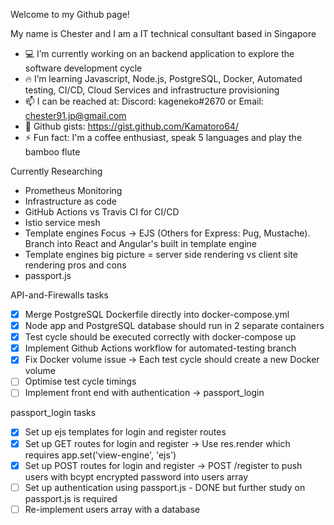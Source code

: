 Welcome to my Github page!

My name is Chester and I am a IT technical consultant based in Singapore

- 💻 I’m currently working on an backend application to explore the software development cycle
- 🔥 I’m learning Javascript, Node.js, PostgreSQL, Docker, Automated testing, CI/CD, Cloud Services and infrastructure provisioning
- 📫 I can be reached at: Discord: kageneko#2670 or Email: chester91.jp@gmail.com
- 📄 Github gists: https://gist.github.com/Kamatoro64/
- ⚡ Fun fact: I'm a coffee enthusiast, speak 5 languages and play the bamboo flute


Currently Researching
- Prometheus Monitoring 
- Infrastructure as code
- GitHub Actions vs Travis CI for CI/CD
- Istio service mesh
- Template engines Focus -> EJS (Others for Express: Pug, Mustache). Branch into React and Angular's built in template engine
- Template engines big picture = server side rendering vs client site rendering pros and cons
- passport.js

API-and-Firewalls tasks
- [x] Merge PostgreSQL Dockerfile directly into docker-compose.yml
- [x] Node app and PostgreSQL database should run in 2 separate containers
- [x] Test cycle should be executed correctly with docker-compose up
- [x] Implement Github Actions workflow for automated-testing branch
- [x] Fix Docker volume issue -> Each test cycle should create a new Docker volume
- [ ] Optimise test cycle timings 
- [ ] Implement front end with authentication -> passport_login

passport_login tasks
- [x] Set up ejs templates for login and register routes
- [x] Set up GET routes for login and register -> Use res.render which requires app.set('view-engine', 'ejs')  
- [x] Set up POST routes for login and register -> POST /register to push users with bcypt encrypted password into users array
- [ ] Set up authentication using passport.js - DONE but further study on passport.js is required
- [ ] Re-implement users array with a database
